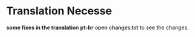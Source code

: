 # Translation Necesse

**some fixes in the translation pt-br**
 open changes.txt to see the changes.
